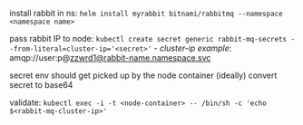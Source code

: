 install rabbit in ns: `helm install myrabbit bitnami/rabbitmq --namespace <namespace name>`

pass rabbit IP to node: `kubectl create secret generic rabbit-mq-secrets --from-literal=cluster-ip='<secret>'`
    - *cluster-ip example*: amqp://user:p@zzwrd1@rabbit-name.namespace.svc

secret env should get picked up by the node container
(ideally) convert secret to base64

validate: `kubectl exec -i -t <node-container> -- /bin/sh -c 'echo $<rabbit-mq-cluster-ip>'`
